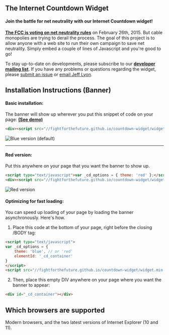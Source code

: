 The Internet Countdown Widget
-----------------------------
#### Join the battle for net neutrality with our Internet Countdown widget!

[**The FCC is voting on net neutrality rules**][1] on February 26th, 2015. But
cable monopolies are trying to derail the process. The goal of this
project is to allow anyone with a web site to run their own campaign to save net
neutrality. Simply embed a couple of lines of Javascript and you're good to go!

To stay up-to-date on developments, please subscribe to our
[**developer mailing list**][1]. If you have any problems or questions regarding
the widget, please [submit an issue][4] or [email Jeff Lyon][5].


Installation Instructions (Banner)
---------------------------------

#### Basic installation:

The banner will show up wherever you put this snippet of code on your page: [**(See demo)**][3]
```html
<div><script src="//fightforthefuture.github.io/countdown-widget/widget.min.js"></script></div>
```
![Blue version (default)](https://fightforthefuture.github.io/countdown-widget/demos/widget.blue.png)


---------------------------

#### Red version:

Put this anywhere on your page that you want the banner to show up.
```html
<script type="text/javascript">var _cd_options = { theme: 'red' };</script>
<div><script src="//fightforthefuture.github.io/countdown-widget/widget.min.js"></script></div>
```
![Red version](https://fightforthefuture.github.io/countdown-widget/demos/widget.red.png)

#### Optimizing for fast loading:

You can speed up loading of your page by loading the banner asynchronously.
Here's how.

1. Place this code at the bottom of your page, right before the closing /BODY tag:
  ```html
  <script type="text/javascript">
  var _cd_options = {
      theme: 'blue', // or 'red'
      elementId: '_cd_container'
  }
  </script>
  <script src="//fightforthefuture.github.io/countdown-widget/widget.min.js" async>
  ```

2. Then, place this empty DIV anywhere on your page where you want the banner to appear:
  ```html
  <div id="_cd_container"></div>
  ```


Which browsers are supported
----------------------------
Modern browsers, and the two latest versions of Internet Explorer (10 and 11).


[1]: https://www.battleforthenet.com/countdown
[2]: https://fightforthefuture.github.io/countdown-widget/demos/modal.html
[3]: https://fightforthefuture.github.io/countdown-widget/demos/banner.html
[4]: https://github.com/fightforthefuture/countdown-widget/issues
[5]: mailto:jeff@fightforthefuture.org
[6]: https://github.com/fightforthefuture/countdown-widget/blob/master/widget.js
[7]: https://fightforthefuture.github.io/countdown-widget/demos/banner.dark.html
